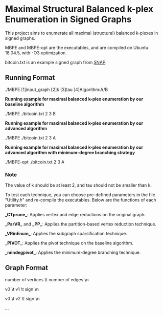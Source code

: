 # Maximal Structural Balanced k-plex Enumeration in Signed Graphs

This project aims to enumerate all maximal (structural) balanced k-plexes in signed graphs.

MBPE and MBPE-opt are the executables, and are compiled on Ubuntu 18.04.5, with -O3 optimization.

bitcoin.txt is an example signed graph from [SNAP](https://snap.stanford.edu/data/index.html). 

## Running Format

./MBPE [1]input_graph [2]k [3]tau [4]Algorithm:A/B

**Running example for maximal balanced k-plex enumeration by our baseline algorithm**

./MBPE ./bitcoin.txt 2 3 B

**Running example for maximal balanced k-plex enumeration by our advanced algorithm**

./MBPE ./bitcoin.txt 2 3 A

**Running example for maximal balanced k-plex enumeration by our advanced algorithm with minimum-degree branching strategy**

./MBPE-opt ./bitcoin.txt 2 3 A

### Note

The value of k should be at least 2, and tau should not be smaller than k.

To test each technique, you can choose pre-defined parameters in the file "Utility.h" and re-compile the executables. Below are the functions of each parameter:

**\_CTprune\_**: Applies vertex and edge reductions on the original graph.

**\_ParVR\_** and **\_PP\_**: Applies the partition-based vertex reduction technique.

**\_VRinEnum\_**: Applies the subgraph sparsification technique.

**\_PIVOT\_**: Applies the pivot technique on the baseline algorithm.

**\_mindegpivot\_**: Applies the minimum-degree branching technique.

## Graph Format

number of vertices \t number of edges \n

v0 \t v1 \t sign \n

v0 \t v2 \t sign \n

...
